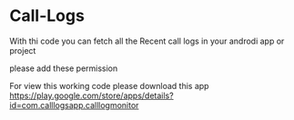 # Call-Logs
With thi code you can fetch all the Recent call logs in your androdi app or project

please add these permission

   <uses-permission android:name="android.permission.READ_CALL_LOG" />
<uses-permission android:name="android.permission.READ_CONTACTS"/>


For view this working code please download this app
https://play.google.com/store/apps/details?id=com.calllogsapp.calllogmonitor
